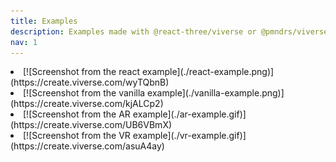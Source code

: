 ```yaml
---
title: Examples
description: Examples made with @react-three/viverse or @pmndrs/viverse.
nav: 1
---
```


<Grid cols={2}>
  <li>
    [![Screenshot from the react example](./react-example.png)](https://create.viverse.com/wyTQbnB)
  </li>
  <li>
    [![Screenshot from the vanilla example](./vanilla-example.png)](https://create.viverse.com/kjALCp2)
  </li>
  <li>
    [![Screenshot from the AR example](./ar-example.gif)](https://create.viverse.com/UB6VBmX)
  </li>
  <li>
    [![Screenshot from the VR example](./vr-example.gif)](https://create.viverse.com/asuA4ay)
  </li>
</Grid>
